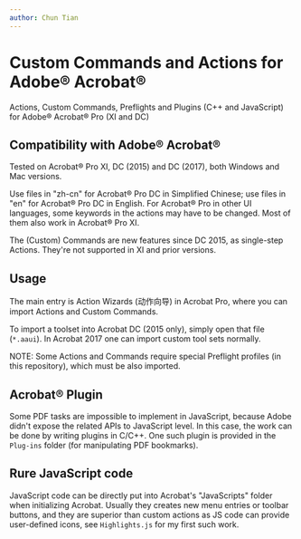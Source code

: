 ```yaml
---
author: Chun Tian
---
```


# Custom Commands and Actions for Adobe® Acrobat®

Actions, Custom Commands, Preflights and Plugins (C++ and JavaScript) for Adobe® Acrobat® Pro (XI and DC)

## Compatibility with Adobe® Acrobat®

Tested on Acrobat® Pro XI, DC (2015) and DC (2017), both Windows and Mac versions.

Use files in "zh-cn" for Acrobat® Pro DC in Simplified Chinese; use files in "en" for Acrobat® Pro DC in English. For Acrobat® Pro in other UI languages, some keywords in the actions may have to be changed.  Most of them also work in Acrobat® Pro XI.

The (Custom) Commands are new features since DC 2015, as single-step Actions. They're not supported in XI and prior versions.

## Usage

The main entry is Action Wizards (动作向导) in Acrobat Pro, where you can import Actions and Custom Commands.

To import a toolset into Acrobat DC (2015 only), simply open that file (`*.aaui`). In Acrobat 2017 one can import custom tool sets normally.

NOTE: Some Actions and Commands require special Preflight profiles (in this repository), which must be also imported.

## Acrobat® Plugin

Some PDF tasks are impossible to implement in JavaScript, because Adobe didn't expose the related APIs to JavaScript level. In this case, the work can be done by writing plugins in C/C++. One such plugin is provided in the `Plug-ins` folder (for manipulating PDF bookmarks).

## Rure JavaScript code

JavaScript code can be directly put into Acrobat's "JavaScripts" folder when initializing Acrobat. Usually they creates new menu entries or toolbar buttons, and they are superior than custom actions as JS code can provide user-defined icons, see `Highlights.js` for my first such work.

